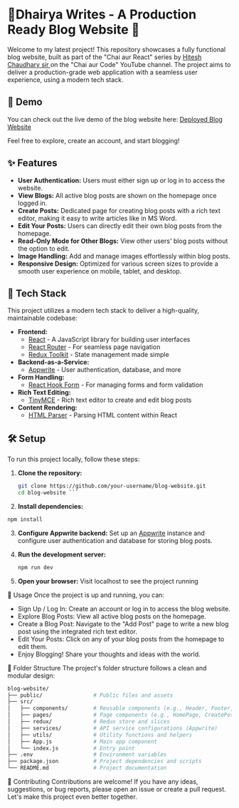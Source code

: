# 🚀Dhairya Writes - A Production Ready Blog Website 🚀

Welcome to my latest project! This repository showcases a fully functional blog website, built as part of the "Chai aur React" series by [Hitesh Chaudhary sir ](https://www.youtube.com/@chaiaurcode) on the "Chai aur Code" YouTube channel. The project aims to deliver a production-grade web application with a seamless user experience, using a modern tech stack.

## 🎥 Demo
You can check out the live demo of the blog website here: [Deployed Blog Website](https://dhairya-writes.vercel.app/)

Feel free to explore, create an account, and start blogging!

## ✨ Features
- **User Authentication:** Users must either sign up or log in to access the website.
- **View Blogs:** All active blog posts are shown on the homepage once logged in.
- **Create Posts:** Dedicated page for creating blog posts with a rich text editor, making it easy to write articles like in MS Word.
- **Edit Your Posts:** Users can directly edit their own blog posts from the homepage.
- **Read-Only Mode for Other Blogs:** View other users' blog posts without the option to edit.
- **Image Handling:** Add and manage images effortlessly within blog posts.
- **Responsive Design:** Optimized for various screen sizes to provide a smooth user experience on mobile, tablet, and desktop.

## 🔧 Tech Stack
This project utilizes a modern tech stack to deliver a high-quality, maintainable codebase:
- **Frontend:**  
  - [React](https://reactjs.org/) - A JavaScript library for building user interfaces
  - [React Router](https://reactrouter.com/) - For seamless page navigation
  - [Redux Toolkit](https://redux-toolkit.js.org/) - State management made simple
- **Backend-as-a-Service:**  
  - [Appwrite](https://appwrite.io/) - User authentication, database, and more
- **Form Handling:**  
  - [React Hook Form](https://react-hook-form.com/) - For managing forms and form validation
- **Rich Text Editing:**  
  - [TinyMCE](https://www.tiny.cloud/) - Rich text editor to create and edit blog posts
- **Content Rendering:**  
  - [HTML Parser](https://www.npmjs.com/package/react-html-parser) - Parsing HTML content within React

## 🛠️ Setup
To run this project locally, follow these steps:

1. **Clone the repository:**
   ```bash
   git clone https://github.com/your-username/blog-website.git
   cd blog-website ```

2. **Install dependencies:**
```bash
npm install 
```

3. **Configure Appwrite backend:**
   Set up an [Appwrite](https://appwrite.io/) instance and configure user authentication and database for storing blog posts.

4. **Run the development server:**
   ```bash
   npm run dev
   ```

5. **Open your browser:**
   Visit localhost to see the project running

🚀 Usage
Once the project is up and running, you can:

- Sign Up / Log In: Create an account or log in to access the blog website.
- Explore Blog Posts: View all active blog posts on the homepage.
- Create a Blog Post: Navigate to the "Add Post" page to write a new blog post using the integrated rich text editor.
- Edit Your Posts: Click on any of your blog posts from the homepage to edit them.
- Enjoy Blogging! Share your thoughts and ideas with the world.

📁 Folder Structure
The project's folder structure follows a clean and modular design:
``` bash
blog-website/
├── public/                # Public files and assets
├── src/
│   ├── components/        # Reusable components (e.g., Header, Footer, PostForm)
│   ├── pages/             # Page components (e.g., HomePage, CreatePostPage)
│   ├── redux/             # Redux store and slices
│   ├── services/          # API service configurations (Appwrite)
│   ├── utils/             # Utility functions and helpers
│   ├── App.js             # Main app component
│   └── index.js           # Entry point
├── .env                   # Environment variables
├── package.json           # Project dependencies and scripts
└── README.md              # Project documentation
```

🤝 Contributing
Contributions are welcome! If you have any ideas, suggestions, or bug reports, please open an issue or create a pull request. Let's make this project even better together.
